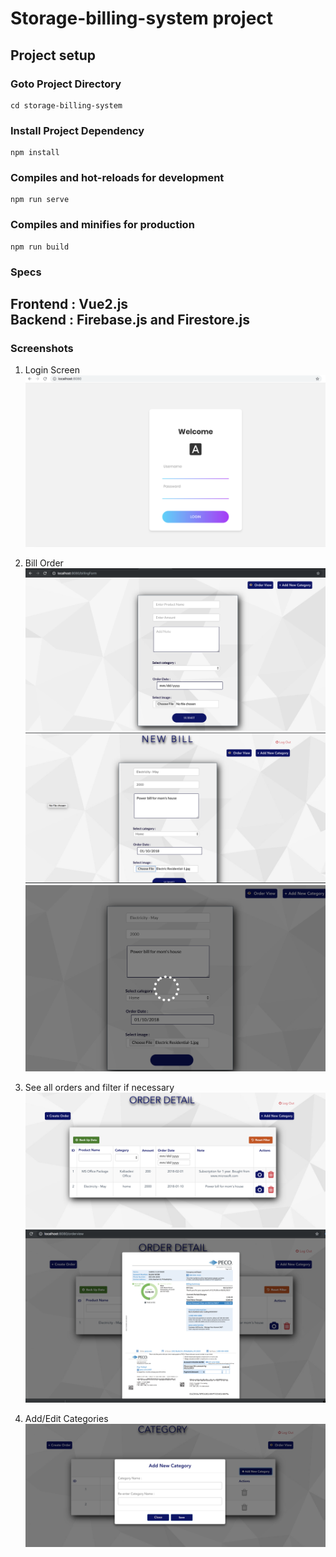 # Storage-billing-system project

## Project setup

### Goto Project Directory

```
cd storage-billing-system
```

### Install Project Dependency
```
npm install
```

### Compiles and hot-reloads for development
```
npm run serve
```

### Compiles and minifies for production
```
npm run build
```

### Specs

**Frontend** : Vue2.js <br /> 
**Backend**  : Firebase.js and Firestore.js
---

### Screenshots

1. Login Screen
![Storage Bill System](/screenshots/Login.png "Login Page")

2. Bill Order 
![Storage Bill System](/screenshots/1.png "Add new bill")
![Storage Bill System](/screenshots/5.png "Add new bill")
![Storage Bill System](/screenshots/6.png "Add new bill")

3. See all orders and filter if necessary
![Storage Bill System](/screenshots/9.png "See all bills and filter if necessary")
![Storage Bill System](/screenshots/3.png "See all bills and filter if necessary")

4. Add/Edit Categories
![Storage Bill System](/screenshots/4.png "Add/Edit new categories")


